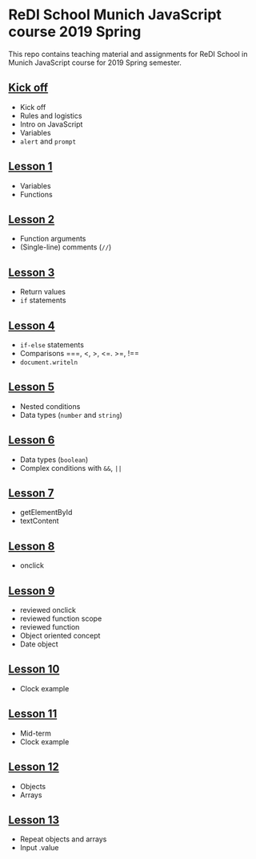# ReDI School Munich JavaScript course 2019 Spring

This repo contains teaching material and assignments for ReDI School in Munich JavaScript course for 2019 Spring semester.

## [Kick off](https://redi-school.github.io/js-munich-2019-spring/lessons/kickoff)

- Kick off
- Rules and logistics
- Intro on JavaScript
- Variables
- `alert` and `prompt`

## [Lesson 1](https://redi-school.github.io/js-munich-2019-spring/lessons/lesson1)

- Variables
- Functions

## [Lesson 2](https://redi-school.github.io/js-munich-2019-spring/lessons/lesson2)

- Function arguments
- (Single-line) comments (`//`)

## [Lesson 3](https://redi-school.github.io/js-munich-2019-spring/lessons/lesson3)

- Return values
- `if` statements

## [Lesson 4](https://redi-school.github.io/js-munich-2019-spring/lessons/lesson4)

- `if-else` statements
- Comparisons ===, <, >, <=. >=, !==
- `document.writeln`

## [Lesson 5](https://redi-school.github.io/js-munich-2019-spring/lessons/lesson5)

- Nested conditions
- Data types (`number` and `string`)

## [Lesson 6](https://redi-school.github.io/js-munich-2019-spring/lessons/lesson6)

- Data types (`boolean`)
- Complex conditions with `&&`, `||`

## [Lesson 7](https://redi-school.github.io/js-munich-2019-spring/lessons/lesson7)

- getElementById
- textContent

## [Lesson 8](https://redi-school.github.io/js-munich-2019-spring/lessons/lesson8)

- onclick

## [Lesson 9](https://redi-school.github.io/js-munich-2019-spring/lessons/lesson9)

- reviewed onclick
- reviewed function scope
- reviewed function
- Object oriented concept
- Date object

## [Lesson 10](https://redi-school.github.io/js-munich-2019-spring/lessons/lesson10)

- Clock example

## [Lesson 11](https://redi-school.github.io/js-munich-2019-spring/lessons/lesson11)

- Mid-term
- Clock example

## [Lesson 12](https://redi-school.github.io/js-munich-2019-spring/lessons/lesson12)

- Objects
- Arrays

## [Lesson 13](https://redi-school.github.io/js-munich-2019-spring/lessons/lesson13)

- Repeat objects and arrays
- Input .value
